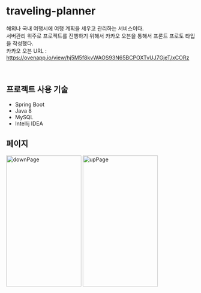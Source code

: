 <h1>traveling-planner</h1>

해외나 국내 여행시에 여행 계획을 세우고 관리하는 서비스이다.<br>
서버관리 위주로 프로젝트를 진행하기 위해서 카카오 오븐을 통해서 프론트 프로토 타입을 작성했다. <br>
카카오 오븐 URL : https://ovenapp.io/view/hj5M5f8kvWAOS93N65BCPOXTvUJ7GjeT/xCORz

<br>
<h2>프로젝트 사용 기술</h2>

- Spring Boot
- Java 8
- MySQL
- Intellij IDEA

<h2>페이지</h2>
<img width="200" height="350" alt="downPage" src="https://user-images.githubusercontent.com/53288312/100232480-bc2cf080-2f6b-11eb-98df-7640ae6e4b5f.PNG">
<img width="200" height="350" alt="upPage" src="https://user-images.githubusercontent.com/53288312/100232487-bdf6b400-2f6b-11eb-9009-291ed23fc724.PNG">
